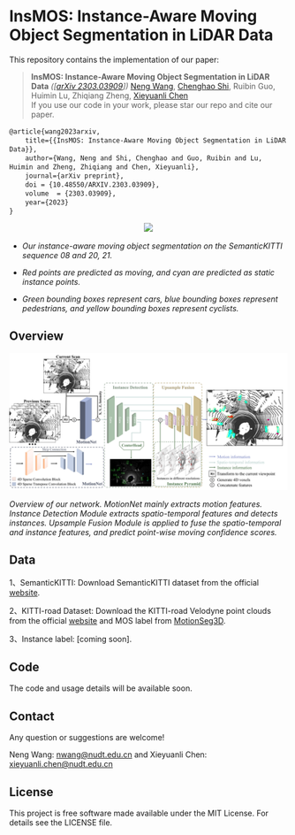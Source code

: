 # InsMOS: Instance-Aware Moving Object Segmentation in LiDAR Data

This repository contains the implementation of our paper:

> **InsMOS: Instance-Aware Moving Object Segmentation in LiDAR Data** *([[arXiv 2303.03909](https://arxiv.org/abs/2303.03909)])* 
> [Neng Wang](https://github.com/WangNeng0326),  [Chenghao Shi](https://github.com/chenghao-shi),  Ruibin Guo,  Huimin Lu,  Zhiqiang Zheng,  [Xieyuanli Chen](https://github.com/Chen-Xieyuanli)   
> If you use our code in your work, please star our repo and cite our paper.

```
@article{wang2023arxiv,
	title={{InsMOS: Instance-Aware Moving Object Segmentation in LiDAR Data}},
	author={Wang, Neng and Shi, Chenghao and Guo, Ruibin and Lu, Huimin and Zheng, Zhiqiang and Chen, Xieyuanli},
	journal={arXiv preprint},
	doi = {10.48550/ARXIV.2303.03909},
	volume  = {2303.03909},
	year={2023}
}
```

<div align=center>
<img src="./docs/InsMOS.gif"> 
</div>

- *Our instance-aware moving object segmentation on the SemanticKITTI sequence 08 and 20, 21.*

- *Red points are predicted as moving, and cyan are predicted as static instance points.*

- *Green bounding boxes represent cars, blue bounding boxes represent pedestrians, and yellow bounding boxes represent cyclists.*

## Overview

![pipepline_15](./docs/pipepline_15.jpg)

*Overview of our network. MotionNet mainly extracts motion features. Instance Detection Module extracts spatio-temporal features and detects instances. Upsample Fusion Module is applied to fuse the spatio-temporal and instance features, and predict point-wise moving confidence scores.*

## Data

1、SemanticKITTI: Download SemanticKITTI dataset from the official [website](http://semantic-kitti.org/). 

2、KITTI-road Dataset: Download the KITTI-road Velodyne point clouds from the official [website](https://www.cvlibs.net/datasets/kitti/raw_data.php?type=road) and MOS label from [MotionSeg3D](https://github.com/haomo-ai/MotionSeg3D).

3、Instance label: [coming soon].

## Code

The code and usage details will be available soon.

## Contact

Any question or suggestions are welcome!

Neng Wang: nwang@nudt.edu.cn and Xieyuanli Chen: xieyuanli.chen@nudt.edu.cn

## License

This project is free software made available under the MIT License. For details see the LICENSE file.

